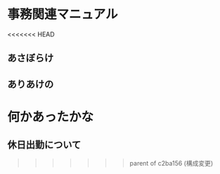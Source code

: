 # 事務関連マニュアル
<<<<<<< HEAD
## あさぼらけ
## ありあけの

何かあったかな
=======
## 休日出勤について
>>>>>>> parent of c2ba156 (構成変更)
